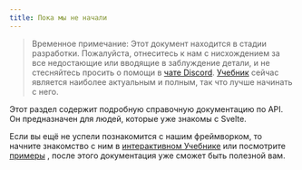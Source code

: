 ```yaml
---
title: Пока мы не начали
---
```


> Временное примечание: Этот документ находится в стадии разработки. Пожалуйста, отнеситесь к нам с нисхождением за все недостающие или вводящие в заблуждение детали, и не стесняйтесь просить о помощи в [чате Discord](https://discord.gg/yy75DKs). [Учебник](tutorial) сейчас является наиболее актуальным и полным, так что лучше начинать с него.

Этот раздел содержит подробную справочную документацию по API. Он предназначен для людей, которые уже знакомы с Svelte.

Если вы ещё не успели познакомится с нашим фреймворком, то начните знакомство с ним в [интерактивном Учебнике](tutorial) или посмотрите [примеры](examples) , после этого документация уже сможет быть полезной вам.

